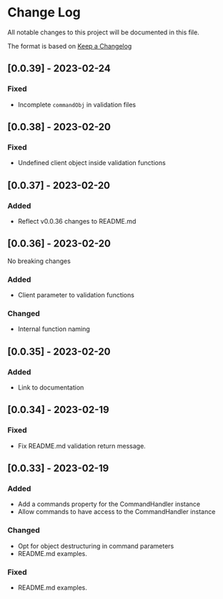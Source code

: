 # Change Log

All notable changes to this project will be documented in this file.

The format is based on [Keep a Changelog](http://keepachangelog.com/)

## [0.0.39] - 2023-02-24

### Fixed

- Incomplete `commandObj` in validation files

## [0.0.38] - 2023-02-20

### Fixed

- Undefined client object inside validation functions

## [0.0.37] - 2023-02-20

### Added

- Reflect v0.0.36 changes to README.md

## [0.0.36] - 2023-02-20

No breaking changes

### Added

- Client parameter to validation functions

### Changed

- Internal function naming

## [0.0.35] - 2023-02-20

### Added

- Link to documentation

## [0.0.34] - 2023-02-19

### Fixed

- Fix README.md validation return message.

## [0.0.33] - 2023-02-19

### Added

- Add a commands property for the CommandHandler instance
- Allow commands to have access to the CommandHandler instance

### Changed

- Opt for object destructuring in command parameters
- README.md examples.

### Fixed

- README.md examples.

